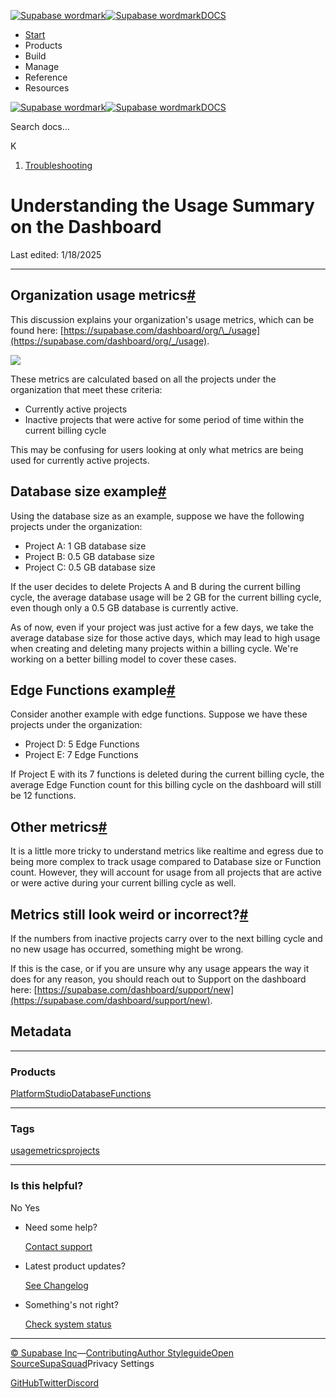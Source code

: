 [![Supabase wordmark](https://supabase.com/docs/_next/image?url=%2Fdocs%2Fsupabase-dark.svg&w=256&q=75&dpl=dpl_5BYG5BkQhU19GEfZfhcgAbeGcRQo)![Supabase wordmark](https://supabase.com/docs/_next/image?url=%2Fdocs%2Fsupabase-light.svg&w=256&q=75&dpl=dpl_5BYG5BkQhU19GEfZfhcgAbeGcRQo)DOCS](https://supabase.com/docs)

-   [Start](https://supabase.com/docs/guides/getting-started)
-   Products
-   Build
-   Manage
-   Reference
-   Resources

[![Supabase wordmark](https://supabase.com/docs/_next/image?url=%2Fdocs%2Fsupabase-dark.svg&w=256&q=75&dpl=dpl_5BYG5BkQhU19GEfZfhcgAbeGcRQo)![Supabase wordmark](https://supabase.com/docs/_next/image?url=%2Fdocs%2Fsupabase-light.svg&w=256&q=75&dpl=dpl_5BYG5BkQhU19GEfZfhcgAbeGcRQo)DOCS](https://supabase.com/docs)

Search docs...

K

1.  [Troubleshooting](https://supabase.com/docs/guides/troubleshooting)

# Understanding the Usage Summary on the Dashboard

Last edited: 1/18/2025

* * *

## Organization usage metrics[#](#organization-usage-metrics)

This discussion explains your organization's usage metrics, which can be found here: [https://supabase.com/dashboard/org/\_/usage](https://supabase.com/dashboard/org/_/usage).

![](https://supabase.com/docs/img/troubleshooting/46f59019-6ff1-4bfb-9acd-d5b7bd282f89.png)

These metrics are calculated based on all the projects under the organization that meet these criteria:

-   Currently active projects
-   Inactive projects that were active for some period of time within the current billing cycle

This may be confusing for users looking at only what metrics are being used for currently active projects.

## Database size example[#](#database-size-example)

Using the database size as an example, suppose we have the following projects under the organization:

-   Project A: 1 GB database size
-   Project B: 0.5 GB database size
-   Project C: 0.5 GB database size

If the user decides to delete Projects A and B during the current billing cycle, the average database usage will be 2 GB for the current billing cycle, even though only a 0.5 GB database is currently active.

As of now, even if your project was just active for a few days, we take the average database size for those active days, which may lead to high usage when creating and deleting many projects within a billing cycle. We're working on a better billing model to cover these cases.

## Edge Functions example[#](#edge-functions-example)

Consider another example with edge functions. Suppose we have these projects under the organization:

-   Project D: 5 Edge Functions
-   Project E: 7 Edge Functions

If Project E with its 7 functions is deleted during the current billing cycle, the average Edge Function count for this billing cycle on the dashboard will still be 12 functions.

## Other metrics[#](#other-metrics)

It is a little more tricky to understand metrics like realtime and egress due to being more complex to track usage compared to Database size or Function count. However, they will account for usage from all projects that are active or were active during your current billing cycle as well.

## Metrics still look weird or incorrect?[#](#metrics-still-look-weird-or-incorrect)

If the numbers from inactive projects carry over to the next billing cycle and no new usage has occurred, something might be wrong.

If this is the case, or if you are unsure why any usage appears the way it does for any reason, you should reach out to Support on the dashboard here: [https://supabase.com/dashboard/support/new](https://supabase.com/dashboard/support/new).

## Metadata

* * *

### Products

[Platform](https://supabase.com/docs/guides/troubleshooting?products=platform)[Studio](https://supabase.com/docs/guides/troubleshooting?products=studio)[Database](https://supabase.com/docs/guides/troubleshooting?products=database)[Functions](https://supabase.com/docs/guides/troubleshooting?products=functions)

* * *

### Tags

[usage](https://supabase.com/docs/guides/troubleshooting?tags=usage)[metrics](https://supabase.com/docs/guides/troubleshooting?tags=metrics)[projects](https://supabase.com/docs/guides/troubleshooting?tags=projects)

* * *

### Is this helpful?

No Yes

-   Need some help?
    
    [Contact support](https://supabase.com/support)
-   Latest product updates?
    
    [See Changelog](https://supabase.com/changelog)
-   Something's not right?
    
    [Check system status](https://status.supabase.com/)

* * *

[© Supabase Inc](https://supabase.com/)—[Contributing](https://github.com/supabase/supabase/blob/master/apps/docs/DEVELOPERS.md)[Author Styleguide](https://github.com/supabase/supabase/blob/master/apps/docs/CONTRIBUTING.md)[Open Source](https://supabase.com/open-source)[SupaSquad](https://supabase.com/supasquad)Privacy Settings

[GitHub](https://github.com/supabase/supabase)[Twitter](https://twitter.com/supabase)[Discord](https://discord.supabase.com/)